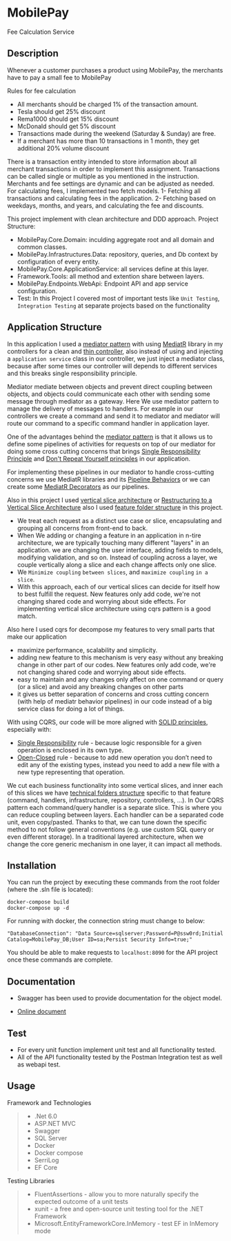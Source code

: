# MobilePay
Fee Calculation Service


## Description
Whenever a customer purchases a product using MobilePay, the merchants have to pay a small fee to MobilePay

Rules for fee calculation
- All merchants should be charged 1% of the transaction amount.
- Tesla should get 25% discount
- Rema1000 should get 15% discount
- McDonald should get 5% discount
- Transactions made during the weekend (Saturday & Sunday) are free.
- If a merchant has more than 10 transactions in 1 month, they get additional 20% volume discount

There is a transaction entity intended to store information about all merchant transactions in order to implement this assignment.
Transactions can be called single or multiple as you mentioned in the instruction.
Merchants and fee settings are dynamic and can be adjusted as needed. For calculating fees, I implemented two fetch models. 1- Fetching all transactions and calculating fees in the application. 2- Fetching based on weekdays, months, and years, and calculating the fee and discounts.

This project implement with clean architecture and DDD approach.
Project Structure:
- MobilePay.Core.Domain: inculding aggregate root and all domain and common classes.
- MobilePay.Infrastructures.Data: repository, queries, and Db context by configuration of every entity.
- MobilePay.Core.ApplicationService: all services define at this layer. 
- Framework.Tools: all method and extention share between layers.
- MobilePay.Endpoints.WebApi: Endpoint API and app service configuration.
- Test: In this Project I covered most of important tests like `Unit Testing`, `Integration Testing` at separate projects based on the functionality

## Application Structure

In this application I used a [mediator pattern](https://dotnetcoretutorials.com/2019/04/30/the-mediator-pattern-in-net-core-part-1-whats-a-mediator/) with using [MediatR](https://github.com/jbogard/MediatR) library in my controllers for a clean and [thin controller](https://codeopinion.com/thin-controllers-cqrs-mediatr/), also instead of using and injecting a `application service` class in our controller, we just inject a mediator class, because after some times our controller will depends to different services and this breaks single responsibility principle. 

Mediator mediate between objects and prevent direct coupling between objects, and objects could communicate each other with sending some message through mediator as a gateway. Here We use mediator pattern to manage the delivery of messages to handlers. For example in our controllers we create a command and send it to mediator and mediator will route our command to a specific command handler in application layer. 

One of the advantages behind the [mediator pattern](https://lostechies.com/jimmybogard/2014/09/09/tackling-cross-cutting-concerns-with-a-mediator-pipeline/) is that it allows us to define some pipelines of activities for requests on top of our mediator for doing some cross cutting concerns that brings [Single Responsibility Principle](https://en.wikipedia.org/wiki/Single_responsibility_principle) and [Don't Repeat Yourself principles](https://en.wikipedia.org/wiki/Don%27t_repeat_yourself) in our application.

For implementing these pipelines in our mediator to handle cross-cutting concerns we use MediatR libraries and its [Pipeline Behaviors](https://github.com/jbogard/MediatR/wiki/Behaviors) or we can create some [MediatR Decorators](https://lostechies.com/jimmybogard/2014/09/09/tackling-cross-cutting-concerns-with-a-mediator-pipeline/) as our pipelines.

Also in this project I used [vertical slice architecture](https://jimmybogard.com/vertical-slice-architecture/) or [Restructuring to a Vertical Slice Architecture](https://codeopinion.com/restructuring-to-a-vertical-slice-architecture/) also I used [feature folder structure](http://www.kamilgrzybek.com/design/feature-folders/) in this project.

- We treat each request as a distinct use case or slice, encapsulating and grouping all concerns from front-end to back.
- When We adding or changing a feature in an application in n-tire architecture, we are typically touching many different "layers" in an application. we are changing the user interface, adding fields to models, modifying validation, and so on. Instead of coupling across a layer, we couple vertically along a slice and each change affects only one slice. 
- We `Minimize coupling` `between slices`, and `maximize coupling` `in a slice`.
- With this approach, each of our vertical slices can decide for itself how to best fulfill the request. New features only add code, we're not changing shared code and worrying about side effects. For implementing vertical slice architecture using cqrs pattern is a good match.

Also here I used cqrs for decompose my features to very small parts that make our application

- maximize performance, scalability and simplicity.
- adding new feature to this mechanism is very easy without any breaking change in other part of our codes. New features only add code, we're not changing shared code and worrying about side effects.
- easy to maintain and any changes only affect on one command or query (or a slice) and avoid any breaking changes on other parts
- it gives us better separation of concerns and cross cutting concern (with help of mediatr behavior pipelines) in our code instead of a big service class for doing a lot of things.  

With using CQRS, our code will be more aligned with [SOLID principles](https://en.wikipedia.org/wiki/SOLID), especially with:

- [Single Responsibility](https://en.wikipedia.org/wiki/Single-responsibility_principle) rule - because logic responsible for a given operation is enclosed in its own type.
- [Open-Closed](https://en.wikipedia.org/wiki/Open%E2%80%93closed_principle) rule - because to add new operation you don’t need to edit any of the existing types, instead you need to add a new file with a new type representing that operation.

We cut each business functionality into some vertical slices, and inner each of this slices we have [technical folders structure](http://www.kamilgrzybek.com/design/feature-folders/) specific to that feature (command, handlers, infrastructure, repository, controllers, ...). In Our CQRS pattern each command/query handler is a separate slice. This is where you can reduce coupling between layers. Each handler can be a separated code unit, even copy/pasted. Thanks to that, we can tune down the specific method to not follow general conventions (e.g. use custom SQL query or even different storage). In a traditional layered architecture, when we change the core generic mechanism in one layer, it can impact all methods. 

## Installation
You can run the project by executing these commands from the root folder (where the .sln file is located):

```
docker-compose build
docker-compose up -d
```
For running with docker, the connection string must change to below:
```
"DatabaseConnection": "Data Source=sqlserver;Password=P@ssw0rd;Initial Catalog=MobilePay_DB;User ID=sa;Persist Security Info=true;"
```

You should be able to make requests to `localhost:8090` for the API project once these commands are complete.

## Documentation
* Swagger has been used to provide documentation for the object model. 
- [Online document](https://documenter.getpostman.com/view/5287501/UVXkmZuU)

## Test
- For every unit function implement unit test and all functionality tested.
- All of the API functionality tested by the Postman Integration test as well as webapi test.

## Usage
Framework and Technologies
> - .Net 6.0
> - ASP.NET MVC
> - Swagger
> - SQL Server
> - Docker
> - Docker compose
> - SerriLog
> - EF Core

Testing Libraries
> - FluentAssertions - allow you to more naturally specify the expected outcome of a unit tests
> - xunit - a free and open-source unit testing tool for the .NET Framework
> - Microsoft.EntityFrameworkCore.InMemory - test EF in InMemory mode
